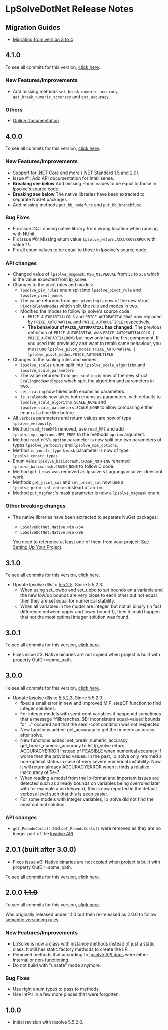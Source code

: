 # LpSolveDotNet Release Notes

## Migration Guides

- [Migrating from version 3 to 4](./migration-3-to-4.md)

<!--
## vNext (not released yet)

To see all commits for this version, [click here](https://github.com/MarcelGosselin/LpSolveDotNet/compare/v4.1.0...vXYZ).

### New Features/Improvements

### Bug Fixes

### API changes

### Other breaking changes

### Other

-->

## 4.1.0

To see all commits for this version, [click here](https://github.com/MarcelGosselin/LpSolveDotNet/compare/v4.0.0...v4.1.0).

### New Features/Improvements
* Add missing methods `set_break_numeric_accuracy`, `get_break_numeric_accuracy` and `get_accuracy`.

### Others
* [Online Documentation](https://marcelgosselin.github.io/LpSolveDotNet/)

## 4.0.0

To see all commits for this version, [click here](https://github.com/MarcelGosselin/LpSolveDotNet/compare/v3.1.0...v4.0.0).

### New Features/Improvements
* Support for .NET Core and more (.NET Standard 1.5 and 2.0).
* Issue #1: Add API documentation for Intellisense.
* **Breaking see below** Add missing enum values to be equal to those in lpsolve's source code.
* **Breaking see below** The native libraries have been extracted to separate NuGet packages.
* Add missing methods `put_bb_nodefunc` and `put_bb_branchfunc`.

### Bug Fixes
* Fix issue #4: Loading native library from wrong location when running with NUnit.
* Fix issue #6: Missing enum value `lpsolve_return.ACCURACYERROR` with value `25`.
* Fix all enum values to be equal to those in lpsolve's source code.

### API changes
* Changed value of `lpsolve_msgmask.MSG_MILPEQUAL` from `32` to `256` which is the value expected from lp_solve.
* Changes to the pivot rules and modes:
  * `lpsolve_piv_rules` enum split into `lpsolve_pivot_rule` and `lpsolve_pivot_modes`
  * The value returned from `get_pivoting` is now of the new struct `PivotRuleAndModes` which split the rule and modes in two.
  * Modified the modes to follow lp_solve's source code:
    * `PRICE_AUTOPARTIALCOLS` and `PRICE_AUTOPARTIALROWS` now replaced by `PRICE_AUTOPARTIAL` and  `PRICE_AUTOMULTIPLE` respectively.
    * **The behaviour of `PRICE_AUTOPARTIAL` has changed**. The previous definition of `PRICE_AUTOPARTIAL` was `PRICE_AUTOPARTIALCOLS | PRICE_AUTOPARTIALROWS` but now only has the first component.  If you used this previously and want to retain same behaviour, you must use `lpsolve_pivot_modes.PRICE_AUTOPARTIAL | lpsolve_pivot_modes.PRICE_AUTOMULTIPLE`.
* Changes to the scaling rules and modes:
  * `lpsolve_scales` enum split into `lpsolve_scale_algorithm` and `lpsolve_scale_parameters`
  * The value returned from `get_scaling` is now of the new struct `ScalingModeAndTypes` which split the algorithm and parameters in two.
  * `set_scaling` now takes both enums as parameters.
  * `is_scalemode` now takes both enums as parameters, with defaults to `lpsolve_scale_algorithm.SCALE_NONE` and `lpsolve_scale_parameters.SCALE_NONE` to allow comparing either enum at a time like before.
* All `verbose` parameters and return values are now of type `lpsolve_verbosity`.
* Method `read_freeMPS` removed, use `read_MPS` and add `lpsolve_mps_options.MPS_FREE` to the methods `option` argument.
* Method `read_MPS`'s `option` parameter is now split into two parameters of types `lpsolve_verbosity` and `lpsolve_mps_options`.
* Method `is_constr_type`'s `mask` parameter is now of type `lpsolve_constr_types`
* Enum value `lpsolve_basiscrash.CRASH_NOTHING` renamed `lpsolve_basiscrash.CRASH_NONE` to follow C code.
* Method `get_Lrows` was removed as lpsolve's Lagrangian solver does not work.
* Methods `get_print_sol` and `set_print_sol` now use a `lpsolve_print_sol_option` instead of an `int`.
* Method `put_msgfunc`'s mask parameter is now a `lpsolve_msgmask` enum.

### Other breaking changes
* The native libraries have been extracted to separate NuGet packages:
   * `LpSolveDotNet.Native.win-x64`
   * `LpSolveDotNet.Native.win-x86`

  You need to reference at least one of them from your project. [See Setting Up Your Project](../docs/setting-up-project.md).

## 3.1.0

To see all commits for this version, [click here](https://github.com/MarcelGosselin/LpSolveDotNet/compare/v3.0.1...v3.1.0).

* Update lpsolve dlls to [5.5.2.5](https://sourceforge.net/projects/lpsolve/files/lpsolve/5.5.2.5/). Since 5.5.2.3:
    - When using set_lowbo and set_upbo to set bounds on a variable and the new low/up bounds are very close to each other
  but not equal then they are set equal for numerical stability.
    - When all variables in the model are integer, but not all binary (in fact difference between upper and lower bound 1),
      then it could happen that not the most optimal integer solution was found.

## 3.0.1

To see all commits for this version, [click here](https://github.com/MarcelGosselin/LpSolveDotNet/compare/v3.0.0...v3.0.1).

* Fixes issue #3: Native binaries are not copied when project is built with property OutDir=some_path.

## 3.0.0

To see all commits for this version, [click here](https://github.com/MarcelGosselin/LpSolveDotNet/compare/v2.0.0...v3.0.0).

- Update lpsolve dlls to [5.5.2.3](https://sourceforge.net/projects/lpsolve/files/lpsolve/5.5.2.3/). Since 5.5.2.0:
    - fixed a small error in new and improved MIP_stepOF function to find integer solutions.
    - For integer models with semi-cont variables it happened sometimes that a message
      "fillbranches_BB: Inconsistent equal-valued bounds for ..." occured and that the semi-cont condition
      was not respected.
    - New functions added: get_accuracy to get the numeric accuracy after solve.
    - New functions added: set_break_numeric_accuracy, get_break_numeric_accuracy to let lp_solve return ACCURACYERROR
      instead of FEASIBLE when numerical accuracy if worse then the provided values.
      In the past, lp_solve only returned a non-optimal status in case of very severe numerical instability.
      Now it will return already ACCURACYERROR when it finds a relative inaccuracy of 5e-7
    - When reading a model from the lp-format and important issues are detected such as already bounds on variables being overruled
      later with for example a bin keyword, this is now reported in the default verbose level such that this is seen easier.
    - For some models with integer variables, lp_solve did not find the most optimal solution.

### API changes

* `get_PseudoCosts()` and `set_PseudoCosts()`  were removed as they are no longer part of the [lpsolve API](http://lpsolve.sourceforge.net/5.5/).

## 2.0.1 (built after 3.0.0)

* Fixes issue #3: Native binaries are not copied when project is built with property OutDir=some_path.

To see all commits for this version, [click here](https://github.com/MarcelGosselin/LpSolveDotNet/compare/v2.0.0...v2.0.1).

##  2.0.0 ~~1.1.0~~

To see all commits for this version, [click here](https://github.com/MarcelGosselin/LpSolveDotNet/compare/v1.0.0...v2.0.0).

Was originally released under 1.1.0 but then re-released as 2.0.0 to follow [semantic versioning rules](http://semver.org/).

### New Features/Improvements

* LpSolve is now a class with instance methods instead of just a static class. It still has static factory methods to create the LP.
* Removed methods that according to [lpsolve API docs](http://lpsolve.sourceforge.net/5.5/) were either internal or non-functioning.
* Do not build with "unsafe" mode anymore.

### Bug Fixes

* Use right enum types to pass to methods.
* Use IntPtr in a few more places that were forgotten.

## 1.0.0

* Initial revision with lpsolve 5.5.2.0.